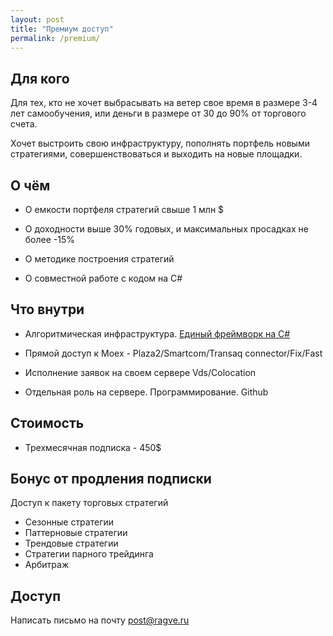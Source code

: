 ```yaml
---
layout: post
title: "Премиум доступ"
permalink: /premium/
---
```



<!--more-->

## Для кого

Для тех, кто не хочет выбрасывать на ветер свое время в размере 3-4 лет самообучения, или деньги в размере от 30 до 90% от торгового счета. 

Хочет выстроить свою инфраструктуру, пополнять портфель новыми стратегиями, совершенствоваться и выходить на новые площадки.

## О чём

- О емкости портфеля стратегий свыше 1 млн $

- О доходности выше 30% годовых, и максимальных просадках не более -15%

- О методике построения стратегий

- О совместной работе с кодом на С# 



## Что внутри

- Алгоритмическая инфраструктура. [Единый фреймворк на C#](https://ragve.ru/framework/)

- Прямой доступ к Moex  - Plaza2/Smartcom/Transaq connector/Fix/Fast

- Исполнение заявок на своем сервере Vds/Colocation

- Отдельная роль на сервере. Программирование. Github


## Стоимость

* Трехмесячная подписка - 450$

## Бонус от продления подписки

Доступ к пакету торговых стратегий
- Сезонные стратегии
- Паттерновые стратегии
- Трендовые стратегии
- Стратегии парного трейдинга
- Арбитраж


## Доступ
Написать письмо на почту <a href="mailto:post@ragve.ru?subject=Премиум%20доступ">post@ragve.ru</a> 



